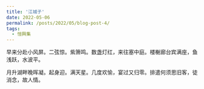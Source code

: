 ```yaml
---
title: '江城子'
date: 2022-05-06
permalink: /posts/2022/05/blog-post-4/
tags:
  - 愷興集
---
```


早来分赴小风屏。二弦惊。紫箫鸣。数盏灯红，来往塞中庭。楼榭廊台宾满座，鱼浅跃，水波平。

月升湖畔晚晖凝。起身迎。满天星。几度欢愉，宴过又归零。排遣何须思旧客，徒消念，故人情。